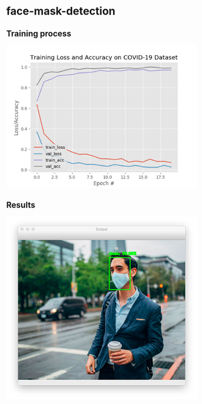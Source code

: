 # face-mask-detection
## Training process
![plot](plot.png) 
## Results
![result](examples/example_05.png)
